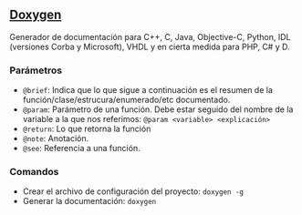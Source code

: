 ## [Doxygen](https://es.wikipedia.org/wiki/Doxygen)
Generador de documentación para C++, C, Java, Objective-C, Python, IDL (versiones Corba y Microsoft), VHDL y en cierta medida para PHP, C# y D.

### Parámetros
- `@brief`: Indica que lo que sigue a continuación es el resumen de la función/clase/estrucura/enumerado/etc documentado.
- `@param`: Parámetro de una función. Debe estar seguido del nombre de la variable a la que nos referimos: `@param <variable> <explicación>`
- `@return`: Lo que retorna la función
- `@note`: Anotación.
- `@see`: Referencia a una función.

### Comandos
- Crear el archivo de configuración del proyecto: `doxygen -g`
- Generar la documentación: `doxygen`